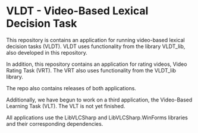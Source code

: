 # VLDT - Video-Based Lexical Decision Task

This repository is contains an application for running video-based lexical decision tasks (VLDT). VLDT uses functionality from the library VLDT_lib, also developed in this repository.

In addition, this repository contains an application for rating videos, Video Rating Task (VRT). The VRT also uses functionality from the VLDT_lib library.

The repo also contains releases of both applications.

Additionally, we have begun to work on a third application, the Video-Based Learning Task (VLT). The VLT is not yet finished.

All applications use the LibVLCSharp and LibVLCSharp.WinForms libraries and their corresponding dependencies.

